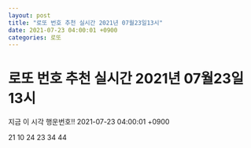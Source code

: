 ```yaml
---
layout: post
title: "로또 번호 추천 실시간 2021년 07월23일13시"
date: 2021-07-23 04:00:01 +0900
categories: 로또
---
```


# 로또 번호 추천 실시간 2021년 07월23일13시

지금 이 시각 행운번호!! 2021-07-23 04:00:01 +0900

 21  10  24  23  34  44 

